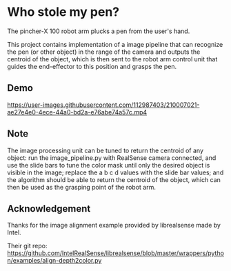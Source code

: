 # Who stole my pen?
The pincher-X 100 robot arm plucks a pen from the user's hand.

This project contains implementation of a image pipeline that can recognize the pen (or other object) in the range of the camera and outputs the centroid of the object, which is then sent to the robot arm control unit that guides the end-effector to this position and grasps the pen.

## Demo


https://user-images.githubusercontent.com/112987403/210007021-ae27e4e0-4ece-44a0-bd2a-e76abe74a57c.mp4


## Note
The image processing unit can be tuned to return the centroid of any object: run the image_pipeline.py with
RealSense camera connected, and use the slide bars to tune the color mask until only the desired object
is visible in the image; replace the a b c d values with the slide bar values; and the algorithm should be able
to return the centroid of the object, which can then be used as the grasping point of the robot arm.


## Acknowledgement
Thanks for the image alignment example provided by librealsense made by Intel.

Their git repo: https://github.com/IntelRealSense/librealsense/blob/master/wrappers/python/examples/align-depth2color.py
